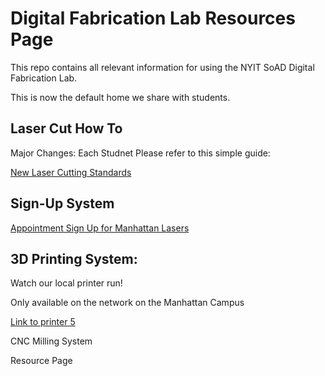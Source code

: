 # Digital Fabrication Lab Resources Page 

This repo contains all relevant information for using the NYIT SoAD Digital Fabrication Lab.

This is now the default home we share with students.

## Laser Cut How To

Major Changes: Each Studnet
Please refer to this simple guide:

[New Laser Cutting Standards](https://nyinstituteoftechnology-my.sharepoint.com/:w:/g/personal/afinke05_nyit_edu/EX4u2Ko3dutDkSyIW3U_AI8BQ_WN4fxu0Q0tHVR-vxGqLw?e=y767EZ)

## Sign-Up System

[Appointment Sign Up for Manhattan Lasers](https://outlook.office365.com/owa/calendar/booking-LaserCuttingNYITManhattan@nyinstituteoftechnology.onmicrosoft.com/bookings/)

## 3D Printing System:
Watch our local printer run!

Only available on the network on the Manhattan Campus 

[Link to printer 5](http://192.168.166.33/print_jobs)

CNC Milling System

Resource Page
